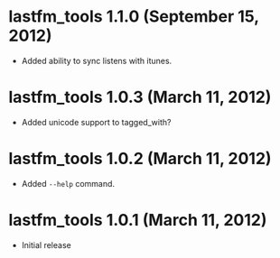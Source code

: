 # lastfm_tools 1.1.0 (September 15, 2012)
* Added ability to sync listens with itunes.

# lastfm_tools 1.0.3 (March 11, 2012)
* Added unicode support to tagged_with?

# lastfm_tools 1.0.2 (March 11, 2012)
* Added `--help` command.

# lastfm_tools 1.0.1 (March 11, 2012)
* Initial release
